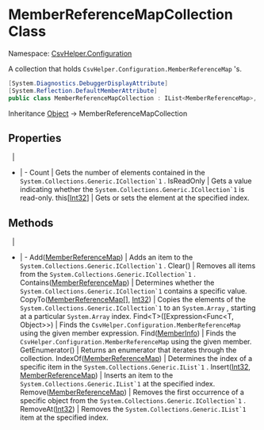 # MemberReferenceMapCollection Class

Namespace: [CsvHelper.Configuration](/api/CsvHelper.Configuration)

A collection that holds ``CsvHelper.Configuration.MemberReferenceMap`` 's.

```cs
[System.Diagnostics.DebuggerDisplayAttribute]
[System.Reflection.DefaultMemberAttribute]
public class MemberReferenceMapCollection : IList<MemberReferenceMap>, ICollection<MemberReferenceMap>, IEnumerable<MemberReferenceMap>, IEnumerable
```

Inheritance [Object](https://docs.microsoft.com/en-us/dotnet/api/system.object) -> MemberReferenceMapCollection

## Properties
&nbsp; | &nbsp;
- | -
Count | Gets the number of elements contained in the ``System.Collections.Generic.ICollection`1`` .
IsReadOnly | Gets a value indicating whether the ``System.Collections.Generic.ICollection`1`` is read-only.
this[[Int32](https://docs.microsoft.com/en-us/dotnet/api/system.int32)] | Gets or sets the element at the specified index.

## Methods
&nbsp; | &nbsp;
- | -
Add([MemberReferenceMap](/api/CsvHelper.Configuration/MemberReferenceMap)) | Adds an item to the ``System.Collections.Generic.ICollection`1`` .
Clear() | Removes all items from the ``System.Collections.Generic.ICollection`1`` .
Contains([MemberReferenceMap](/api/CsvHelper.Configuration/MemberReferenceMap)) | Determines whether the ``System.Collections.Generic.ICollection`1`` contains a specific value.
CopyTo([MemberReferenceMap[]](/api/CsvHelper.Configuration/MemberReferenceMap[]), [Int32](https://docs.microsoft.com/en-us/dotnet/api/system.int32)) | Copies the elements of the ``System.Collections.Generic.ICollection`1`` to an ``System.Array`` , starting at a particular ``System.Array`` index.
Find&lt;T&gt;([Expression<Func<T, Object>>) | Finds the ``CsvHelper.Configuration.MemberReferenceMap`` using the given member expression.
Find([MemberInfo](https://docs.microsoft.com/en-us/dotnet/api/system.reflection.memberinfo)) | Finds the ``CsvHelper.Configuration.MemberReferenceMap`` using the given member.
GetEnumerator() | Returns an enumerator that iterates through the collection.
IndexOf([MemberReferenceMap](/api/CsvHelper.Configuration/MemberReferenceMap)) | Determines the index of a specific item in the ``System.Collections.Generic.IList`1`` .
Insert([Int32](https://docs.microsoft.com/en-us/dotnet/api/system.int32), [MemberReferenceMap](/api/CsvHelper.Configuration/MemberReferenceMap)) | Inserts an item to the ``System.Collections.Generic.IList`1`` at the specified index.
Remove([MemberReferenceMap](/api/CsvHelper.Configuration/MemberReferenceMap)) | Removes the first occurrence of a specific object from the ``System.Collections.Generic.ICollection`1`` .
RemoveAt([Int32](https://docs.microsoft.com/en-us/dotnet/api/system.int32)) | Removes the ``System.Collections.Generic.IList`1`` item at the specified index.
